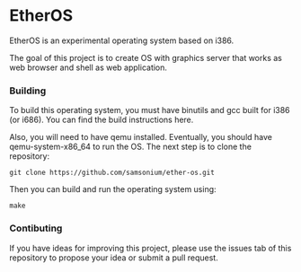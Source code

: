 # EtherOS
EtherOS is an experimental operating system based on i386.

The goal of this project is to create OS with graphics server
that works as web browser and shell as web application.

### Building
To build this operating system, you must have binutils and gcc
built for i386 (or i686). You can find the build instructions here.

Also, you will need to have qemu installed. Eventually, you
should have qemu-system-x86_64 to run the OS.
The next step is to clone the repository:
```shell
git clone https://github.com/samsonium/ether-os.git
```

Then you can build and run the operating system using:
```
make
```

### Contibuting
If you have ideas for improving this project, please use the issues
tab of this repository to propose your idea or submit a pull request.
